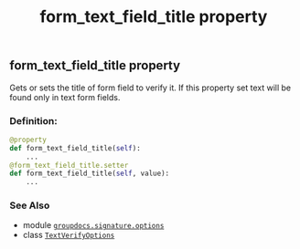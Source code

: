 ﻿---
title: form_text_field_title property
second_title: GroupDocs.Signature for Python via .NET API References
description: 
type: docs
url: /python-net/groupdocs.signature.options/textverifyoptions/form_text_field_title/
is_root: false
weight: 50
---

## form_text_field_title property


Gets or sets the title of form field to verify it.
If this property set text will be found only in text form fields.
### Definition:
```python
@property
def form_text_field_title(self):
    ...
@form_text_field_title.setter
def form_text_field_title(self, value):
    ...
```

### See Also
* module [`groupdocs.signature.options`](../../)
* class [`TextVerifyOptions`](/signature/python-net/groupdocs.signature.options/textverifyoptions)
